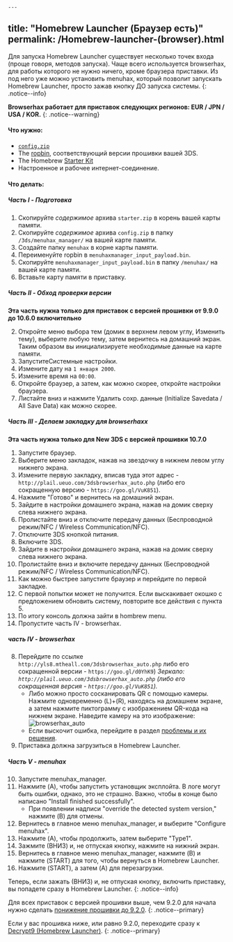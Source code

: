 	---
title: "Homebrew Launcher (Браузер есть)"
permalink: /Homebrew-launcher-(browser).html
---

Для запуска Homebrew Launcher существует несколько точек входа (проще говоря, методов запуска). Чаще всего используется browserhax, для работы которого не нужно ничего, кроме браузера приставки. Из под него уже можно установить menuhax, который позволит запускать Homebrew Launcher, просто зажав кнопку ДО запуска системы. 
{: .notice--info}

**Browserhax работает для приставок следующих регионов:  EUR / JPN / USA / KOR.**
{: .notice--warning}

#### Что нужно:

+ [`config.zip`](images/config.zip)
+ The [ropbin](https://smealum.github.io/3ds/#otherapp), соответствующий версии прошивки вашей 3DS.
+ The Homebrew [Starter Kit](http://smealum.github.io/ninjhax2/starter.zip)
+ Настроенное и рабочее интернет-соединение. 

#### Что делать: 

##### Часть I -  Подготовка

1. Скопируйте _содержимое_ архива `starter.zip` в корень вашей карты памяти.
2. Скопируйте _содержимое_ архива `config.zip` в папку `/3ds/menuhax_manager/` на вашей карте памяти.
3. Создайте папку `menuhax` в корне карты памяти.
4. Переименуйте ropbin в `menuhaxmanager_input_payload.bin`.
5. Скопируйте `menuhaxmanager_input_payload.bin` в папку `/menuhax/` на вашей карте памяти.
4. Вставьте карту памяти в приставку.

##### Часть II -  Обход проверки версии

**Эта часть нужна только для приставок с версией прошивки от 9.9.0 до 10.6.0 включительно**

2. Откройте меню выбора тем (домик в верхнем левом углу, Изменить тему), выберите любую тему, затем вернитесь на домашний экран. Таким образом вы инициализируете необходимые данные на карте памяти. 
3. ЗапуститеСистемные настройки.
4. Измените дату на `1 января 2000`.
5. Измените время на `00:00`.
6. Откройте браузер, а затем, как можно скорее, откройте настройки браузера.
7. Листайте вниз и нажмите Удалить сохр. данные (Initialize Savedata / All Save Data) как можно скорее. 

##### Часть III -  Делаем закладку для browserhaxx

**Эта часть нужна только для New 3DS с версией прошивки 10.7.0**

1. Запустите браузер.
2. Выберите меню закладок, нажав на звездочку в нижнем левом углу нижнего экрана.
3. Измените первую закладку, вписав туда этот адрес -  `http://plail.ueuo.com/3dsbrowserhax_auto.php` (либо его сокращенную версию - `https://goo.gl/VuK851`).
4. Нажмите "Готово" и вернитесь на домашний экран.
5. Зайдите в настройки домашнего экрана, нажав на домик сверху слева нижнего экрана. 
6. Пролистайте вниз и отключите передачу данных (Беспроводной режим/NFC / Wireless Communication/NFC).
7. Отключите 3DS кнопкой питания. 
8. Включите 3DS.
9. Зайдите в настройки домашнего экрана, нажав на домик сверху слева нижнего экрана. 
9. Пролистайте вниз и включите передачу данных (Беспроводной режим/NFC / Wireless Communication/NFC).
10. Как можно быстрее запустите браузер и перейдите по первой закладке. 
11. С первой попытки может не получится. Если выскакивает окошко с предложением обновить систему, повторите все действия с пункта 5.
12. По итогу консоль должна зайти в hombrew menu. 
13. Пропустите часть IV -  browserhax.

##### часть IV -  browserhax

8. Перейдите по ссылке `http://yls8.mtheall.com/3dsbrowserhax_auto.php` либо его сокращенной  версии - `https://goo.gl/d0YhK9`) 
*Зеркало: `http://plail.ueuo.com/3dsbrowserhax_auto.php` (либо его сокращенная  версия - `https://goo.gl/VuK851`).*
    + Либо можно просто сосканировать QR с помощью камеры. Нажмите одновременно (L)+(R), находясь на домашнем экране, а затем нажмите пиктограмму с изображением QR-кода на нижнем экране. Наведите камеру на это изображение:<br>
![browserhax_auto](http://yls8.mtheall.com/3dsbrowserhax_auto_qrcode.png)
    + Если выскочит ошибка, перейдите в раздел [проблемы и их решения](troubleshooting#ts_browser).
9. Приставка должна загрузиться в Homebrew Launcher.

##### Часть V -  menuhax

10. Запустите menuhax_manager.
11. Нажмите (A), чтобы запустить установщик эксплойта. В логе могут быть ошибки, однако, это не страшно. Важно, чтобы в конце было написано "Install finished successfully".
    + При появлении надписи "override the detected system version," нажмите (B) для отмены.
12. Вернитесь в главное меню menuhax_manager, и выберите "Configure menuhax".
13. Нажмите (A), чтобы продолжить, затем выберите "Type1".
14. Зажмите (ВНИЗ) и, не отпуская кнопку, нажмите на нижний экран. 
15. Вернитесь в главное меню menuhax_manager, нажмите (B) и нажмите (START) для того, чтобы вернуться в Homebrew Launcher.
16. Нажмите (START), а затем (A) для перезагрузки. 

Теперь, если зажать (ВНИЗ) и, не отпуская кнопку, включить приставку, вы попадете сразу в Homebrew Launcher.
{: .notice--info}

Для всех приставок с версией прошивки выше, чем 9.2.0 для начала нужно сделать [понижение прошивки до 9.2.0](9.2.0-downgrade).
{: .notice--primary}

Если у вас прошивка ниже, или равно 9.2.0, переходите сразу к [Decrypt9 (Homebrew Launcher)](decrypt9-(Homebrew-launcher)).
{: .notice--primary}

